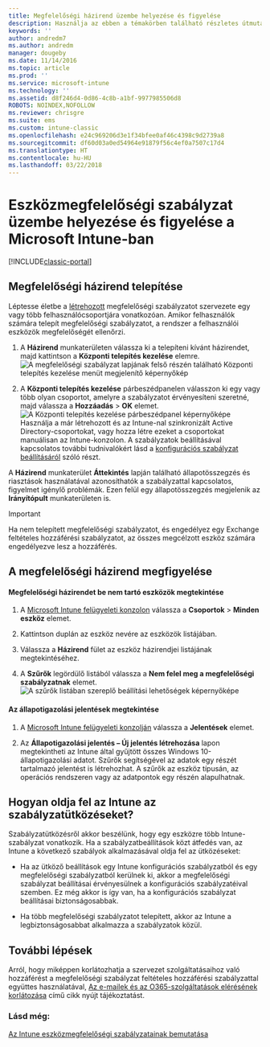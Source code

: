 ```yaml
---
title: Megfelelőségi házirend üzembe helyezése és figyelése
description: Használja az ebben a témakörben található részletes útmutatót az eszközmegfelelőségi szabályzat üzembe helyezéséhez és figyeléséhez.
keywords: ''
author: andredm7
ms.author: andredm
manager: dougeby
ms.date: 11/14/2016
ms.topic: article
ms.prod: ''
ms.service: microsoft-intune
ms.technology: ''
ms.assetid: d8f246d4-0d86-4c8b-a1bf-9977985506d8
ROBOTS: NOINDEX,NOFOLLOW
ms.reviewer: chrisgre
ms.suite: ems
ms.custom: intune-classic
ms.openlocfilehash: e24c969206d3e1f34bfee0af46c4398c9d2739a8
ms.sourcegitcommit: df60d03a0ed54964e91879f56c4ef0a7507c17d4
ms.translationtype: HT
ms.contentlocale: hu-HU
ms.lasthandoff: 03/22/2018
---
```

# <a name="deploy-and-monitor-a-device-compliance-policy-in-microsoft-intune"></a>Eszközmegfelelőségi szabályzat üzembe helyezése és figyelése a Microsoft Intune-ban

[!INCLUDE[classic-portal](../includes/classic-portal.md)]

## <a name="deploy-a-compliance-policy"></a>Megfelelőségi házirend telepítése
Léptesse életbe a [létrehozott](create-a-device-compliance-policy-in-microsoft-intune.md) megfelelőségi szabályzatot szervezete egy vagy több felhasználócsoportjára vonatkozóan. Amikor felhasználók számára telepít megfelelőségi szabályzatot, a rendszer a felhasználói eszközök megfelelőségét ellenőrzi.

1.  A **Házirend** munkaterületen válassza ki a telepíteni kívánt házirendet, majd kattintson a **Központi telepítés kezelése** elemre.
![A megfelelőségi szabályzat lapjának felső részén található Központi telepítés kezelése menüt megjelenítő képernyőkép](./media/intune-sa-3c-deploy-compliance-policy2.png)

2.  A **Központi telepítés kezelése** párbeszédpanelen válasszon ki egy vagy több olyan csoportot, amelyre a szabályzatot érvényesíteni szeretné, majd válassza a **Hozzáadás** > **OK** elemet.
![A Központi telepítés kezelése párbeszédpanel képernyőképe](./media/intune-sa-3d-deploy-compliance-policy3-Manage.png) Használja a már létrehozott és az Intune-nal szinkronizált Active Directory-csoportokat, vagy hozza létre ezeket a csoportokat manuálisan az Intune-konzolon. A szabályzatok beállításával kapcsolatos további tudnivalókért lásd a [konfigurációs szabályzat beállításáról](manage-settings-and-features-on-your-devices-with-microsoft-intune-policies.md) szóló részt.

A **Házirend** munkaterület **Áttekintés** lapján található állapotösszegzés és riasztások használatával azonosíthatók a szabályzattal kapcsolatos, figyelmet igénylő problémák. Ezen felül egy állapotösszegzés megjelenik az **Irányítópult** munkaterületen is.

> [!IMPORTANT]
> Ha nem telepített megfelelőségi szabályzatot, és engedélyez egy Exchange feltételes hozzáférési szabályzatot, az összes megcélzott eszköz számára engedélyezve lesz a hozzáférés.

## <a name="monitor-the-compliance-policy"></a>A megfelelőségi házirend megfigyelése

#### <a name="to-view-devices-that-do-not-conform-to-a-compliance-policy"></a>Megfelelőségi házirendet be nem tartó eszközök megtekintése

1.  A [Microsoft Intune felügyeleti konzolon](https://manage.microsoft.com) válassza a **Csoportok** > **Minden eszköz** elemet.

2.  Kattintson duplán az eszköz nevére az eszközök listájában.

3.  Válassza a **Házirend** fület az eszköz házirendjei listájának megtekintéséhez.

4.  A **Szűrők** legördülő listából válassza a **Nem felel meg a megfelelőségi szabályzatnak** elemet.
![A szűrők listában szereplő beállítási lehetőségek képernyőképe](./media/intune-sa-3e-view-device-noncompliance.png)

#### <a name="to-view-the-health-attestation-reports"></a>Az állapotigazolási jelentések megtekintése

1.  A [Microsoft Intune felügyeleti konzolján](https://manage.microsoft.com) válassza a **Jelentések** elemet.

2.  Az **Állapotigazolási jelentés – Új jelentés létrehozása** lapon megtekintheti az Intune által gyűjtött összes Windows 10-állapotigazolási adatot. Szűrők segítségével az adatok egy részét tartalmazó jelentést is létrehozhat. A szűrők az eszköz típusán, az operációs rendszeren vagy az adatpontok egy részén alapulhatnak.

## <a name="how-intune-resolves-policy-conflicts"></a>Hogyan oldja fel az Intune az szabályzatütközéseket?
Szabályzatütközésről akkor beszélünk, hogy egy eszközre több Intune-szabályzat vonatkozik. Ha a szabályzatbeállítások közt átfedés van, az Intune a következő szabályok alkalmazásával oldja fel az ütközéseket:

-   Ha az ütköző beállítások egy Intune konfigurációs szabályzatból és egy megfelelőségi szabályzatból kerülnek ki, akkor a megfelelőségi szabályzat beállításai érvényesülnek a konfigurációs szabályzatéival szemben. Ez még akkor is így van, ha a konfigurációs szabályzat beállításai biztonságosabbak.

-   Ha több megfelelőségi szabályzatot telepített, akkor az Intune a legbiztonságosabbat alkalmazza a szabályzatok közül.

## <a name="next-steps"></a>További lépések
Arról, hogy miképpen korlátozhatja a szervezet szolgáltatásaihoz való hozzáférést a megfelelőségi szabályzat feltételes hozzáférési szabályzattal együttes használatával, [Az e-mailek és az O365-szolgáltatások elérésének korlátozása](restrict-access-to-email-and-o365-services-with-microsoft-intune.md) című cikk nyújt tájékoztatást.


### <a name="see-also"></a>Lásd még:
[Az Intune eszközmegfelelőségi szabályzatainak bemutatása](introduction-to-device-compliance-policies-in-microsoft-intune.md)
